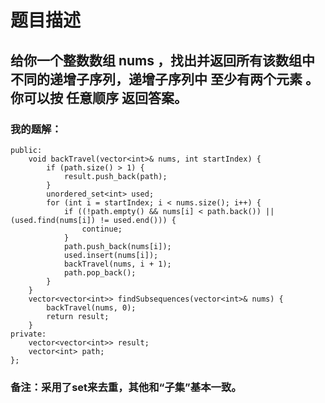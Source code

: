 # 题目描述
## 给你一个整数数组 nums ，找出并返回所有该数组中不同的递增子序列，递增子序列中 至少有两个元素 。你可以按 任意顺序 返回答案。
### 我的题解：
```class Solution {
public:
    void backTravel(vector<int>& nums, int startIndex) {
        if (path.size() > 1) {
            result.push_back(path);
        }
        unordered_set<int> used;
        for (int i = startIndex; i < nums.size(); i++) {
            if ((!path.empty() && nums[i] < path.back()) || (used.find(nums[i]) != used.end())) {
                continue;
            }
            path.push_back(nums[i]);
            used.insert(nums[i]);
            backTravel(nums, i + 1);
            path.pop_back();
        }
    }
    vector<vector<int>> findSubsequences(vector<int>& nums) {
        backTravel(nums, 0);
        return result;
    }
private:
    vector<vector<int>> result;
    vector<int> path;
};
```
### **备注**：采用了set来去重，其他和“子集”基本一致。